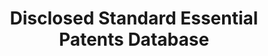 ---
layout: default
bigquery: https://console.cloud.google.com/bigquery?p=patents-public-data&d=dsep&page=dataset
citation: 'Bekkers, R., Catalini, C., Martinelli, A., & Simcoe, T. (2012). Intellectual
  Property Disclosure in Standards Development. Proceedings from NBER conference on
  Standards, Patents & Innovation, Tucson (AZ), January 20 and 21, 2012.


  '
code: codebook included in excel files
contributors: Rudi Bekkers, Christian Catalini, Arianna Martinelli, Timothy Simcoe,
  Cesare Righi
cost: None
description: "The OEIDD database provides a full overview of all disclosed IPR at
  setting organizations world-wide. Based on the archives of thirteen major SSOs as
  of March 2011, the disclosure data is cleaned, harmonized, and all disclosed USPTO
  or EPO patents or patent applications are matched against patent identities in the
  PATSTAT database. Overall, the database contains 46,906 disclosed patents, patent
  applications or blankets, from 969 different firms, with 14057 USPTO or EPO patents
  or patent applications identified in PATSTAT, belonging to 4814 different INPADOC
  patent families and 5337 different DOCDB patent families. \n"
documentation: Included with files
last_edit: 04/09/2022, 05:21:22
location: http://ssopatents.org/
schema_fields:
- family_id
- wg_name
- tc_name
- licensing_commitment
- copyright
- patent_owner_harmonized
- blanket_type
- sc_name
- disclosure_event
- third_party
- date
- committee_project
- reciprocity
- pub_cleaned
- serial_cleaned
- sso
- blanket_scope
- patent_owner_unharmonized
- record_id
- standard
shortname: dsep_data
tags:
- disclosure
- standards
- patents
terms_of_use: "Anyone is free to use this data, provided that any paper or report
  published that uses this data includes the following literature citation:  \n\n\n\"Bekkers,
  R., Catalini, C., Martinelli, A., & Simcoe, T. (2012). Intellectual Property Disclosure
  in Standards Development. Proceedings from NBER conference on Standards, Patents
  & Innovation, Tucson (AZ), January 20 and 21, 2012.\""
title: Disclosed Standard Essential Patents Database
uuid: 297f265e-eb23-48aa-b4df-54333ba779ab
versioning: 'yes'
---
